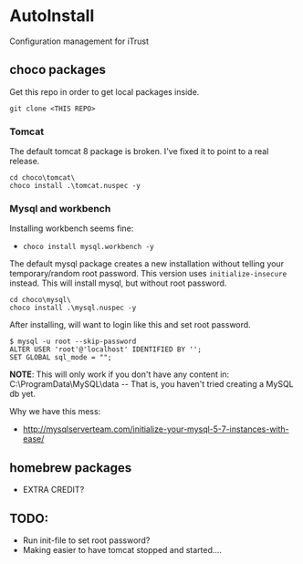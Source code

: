 # AutoInstall

Configuration management for iTrust

## choco packages

Get this repo in order to get local packages inside.
```
git clone <THIS REPO>
```

### Tomcat 

The default tomcat 8 package is broken. I've fixed it to point to a real release.
```
cd choco\tomcat\
choco install .\tomcat.nuspec -y 
```
### Mysql and workbench

Installing workbench seems fine:
* `choco install mysql.workbench -y`  

The default mysql package creates a new installation without telling your temporary/random root password.
This version uses `initialize-insecure` instead.
This will install mysql, but without root password.

```
cd choco\mysql\
choco install .\mysql.nuspec -y
```

After installing, will want to login like this and set root password.
```
$ mysql -u root --skip-password
ALTER USER 'root'@'localhost' IDENTIFIED BY '';
SET GLOBAL sql_mode = "";
```

**NOTE**: This will only work if you don't have any content in: C:\ProgramData\MySQL\data -- That is, you haven't tried creating a MySQL db yet.

Why we have this mess:
* http://mysqlserverteam.com/initialize-your-mysql-5-7-instances-with-ease/

## homebrew packages

* EXTRA CREDIT?

## TODO:

* Run init-file to set root password?
* Making easier to have tomcat stopped and started....
